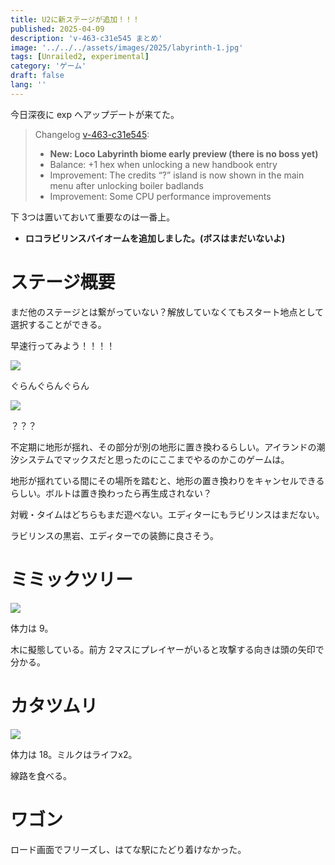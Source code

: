 ```yaml
---
title: U2に新ステージが追加！！！
published: 2025-04-09
description: 'v-463-c31e545 まとめ'
image: '../../../assets/images/2025/labyrinth-1.jpg'
tags: [Unrailed2, experimental]
category: 'ゲーム'
draft: false
lang: ''
---
```

今日深夜に exp へアップデートが来てた。

> Changelog [v-463-c31e545](https://discordapp.com/channels/563650322518638592/623142507995463690/1359200952497733894):
> - **New: Loco Labyrinth biome early preview (there is no boss yet)**
> - Balance: +1 hex when unlocking a new handbook entry
> - Improvement: The credits “?” island is now shown in the main menu after unlocking boiler badlands
> - Improvement: Some CPU performance improvements

下 3つは置いておいて重要なのは一番上。

- **ロコラビリンスバイオームを追加しました。(ボスはまだいないよ)**
# ステージ概要
まだ他のステージとは繋がっていない？解放していなくてもスタート地点として選択することができる。

早速行ってみよう！！！！

![](@/assets/images/2025/labyrinth-1.jpg)

ぐらんぐらんぐらん

![](@/assets/images/2025/labyrinth-2.jpg)

？？？

不定期に地形が揺れ、その部分が別の地形に置き換わるらしい。アイランドの潮汐システムでマックスだと思ったのにここまでやるのかこのゲームは。

地形が揺れている間にその場所を踏むと、地形の置き換わりをキャンセルできるらしい。ボルトは置き換わったら再生成されない？

対戦・タイムはどちらもまだ遊べない。エディターにもラビリンスはまだない。

ラビリンスの黒岩、エディターでの装飾に良さそう。

# ミミックツリー
![](@/assets/images/2025/labyrinth-3.jpg)

体力は 9。

木に擬態している。前方 2マスにプレイヤーがいると攻撃する向きは頭の矢印で分かる。

# カタツムリ
![](@/assets/images/2025/labyrinth-4.jpg)

体力は 18。ミルクはライフx2。

線路を食べる。

# ワゴン
ロード画面でフリーズし、はてな駅にたどり着けなかった。